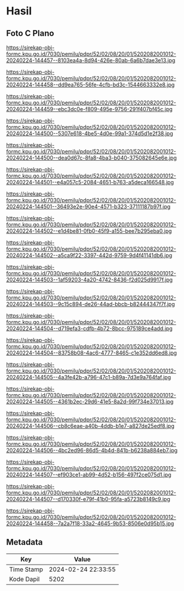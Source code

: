 # Hasil

## Foto C Plano

https://sirekap-obj-formc.kpu.go.id/7030/pemilu/pdpr/52/02/08/20/01/5202082001012-20240224-144457--8103ea4a-8d94-426e-80ab-6a6b7dae3e13.jpg

https://sirekap-obj-formc.kpu.go.id/7030/pemilu/pdpr/52/02/08/20/01/5202082001012-20240224-144458--dd9ea765-56fe-4cfb-bd3c-1544663332e8.jpg

https://sirekap-obj-formc.kpu.go.id/7030/pemilu/pdpr/52/02/08/20/01/5202082001012-20240224-144459--ebc3dc0e-f809-495e-9756-291f407bf45c.jpg

https://sirekap-obj-formc.kpu.go.id/7030/pemilu/pdpr/52/02/08/20/01/5202082001012-20240224-144500--5307e618-4be5-4d0e-99a1-374d5d1e2f38.jpg

https://sirekap-obj-formc.kpu.go.id/7030/pemilu/pdpr/52/02/08/20/01/5202082001012-20240224-144500--dea0d67c-8fa8-4ba3-b040-375082645e6e.jpg

https://sirekap-obj-formc.kpu.go.id/7030/pemilu/pdpr/52/02/08/20/01/5202082001012-20240224-144501--e4a057c5-2084-4651-b763-a5deca166548.jpg

https://sirekap-obj-formc.kpu.go.id/7030/pemilu/pdpr/52/02/08/20/01/5202082001012-20240224-144501--36493e2e-90e4-4571-b323-37111187b97f.jpg

https://sirekap-obj-formc.kpu.go.id/7030/pemilu/pdpr/52/02/08/20/01/5202082001012-20240224-144502--e1d4be81-0fb0-45f9-a155-bee7b295eba0.jpg

https://sirekap-obj-formc.kpu.go.id/7030/pemilu/pdpr/52/02/08/20/01/5202082001012-20240224-144502--a5ca9f22-3397-442d-9759-9d4f41141db6.jpg

https://sirekap-obj-formc.kpu.go.id/7030/pemilu/pdpr/52/02/08/20/01/5202082001012-20240224-144503--1af59203-4a20-4742-8436-f2d025d9917f.jpg

https://sirekap-obj-formc.kpu.go.id/7030/pemilu/pdpr/52/02/08/20/01/5202082001012-20240224-144503--9c15c894-de26-44ad-bbcb-b82444347f7f.jpg

https://sirekap-obj-formc.kpu.go.id/7030/pemilu/pdpr/52/02/08/20/01/5202082001012-20240224-144504--d719efa3-cdfb-4b72-8bcc-975189ce4add.jpg

https://sirekap-obj-formc.kpu.go.id/7030/pemilu/pdpr/52/02/08/20/01/5202082001012-20240224-144504--83758b08-4ac6-4777-8465-c1e352dd6ed8.jpg

https://sirekap-obj-formc.kpu.go.id/7030/pemilu/pdpr/52/02/08/20/01/5202082001012-20240224-144505--4a3fe42b-a796-47c1-b89a-7d3e9a764faf.jpg

https://sirekap-obj-formc.kpu.go.id/7030/pemilu/pdpr/52/02/08/20/01/5202082001012-20240224-144505--4361b2ec-29d6-41e5-8a2d-99f734e37013.jpg

https://sirekap-obj-formc.kpu.go.id/7030/pemilu/pdpr/52/02/08/20/01/5202082001012-20240224-144506--cb8c6eae-a40b-4ddb-b1e7-a827de25edf8.jpg

https://sirekap-obj-formc.kpu.go.id/7030/pemilu/pdpr/52/02/08/20/01/5202082001012-20240224-144506--4bc2ed96-86d5-4b4d-841b-b6238a884eb7.jpg

https://sirekap-obj-formc.kpu.go.id/7030/pemilu/pdpr/52/02/08/20/01/5202082001012-20240224-144507--ef903ce1-ab99-4d52-b156-497f2ce075d1.jpg

https://sirekap-obj-formc.kpu.go.id/7030/pemilu/pdpr/52/02/08/20/01/5202082001012-20240224-144507--d170330f-e79f-41b0-95fa-a5723b8149c9.jpg

https://sirekap-obj-formc.kpu.go.id/7030/pemilu/pdpr/52/02/08/20/01/5202082001012-20240224-144458--7a2a7f18-33a2-4645-9b53-8506e0d95b15.jpg


## Metadata

| Key        | Value               |
| ---------- | ------------------- |
| Time Stamp | 2024-02-24 22:33:55 |
| Kode Dapil | 5202                |



